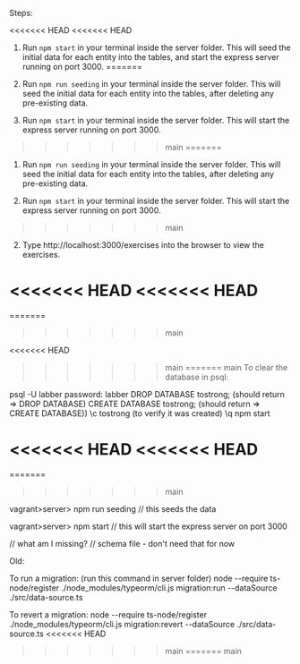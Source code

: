 Steps:

<<<<<<< HEAD
<<<<<<< HEAD
1. Run `npm start` in your terminal inside the server folder. This will seed the initial data for each entity into the tables, and start the express server running on port 3000.
=======
1. Run `npm run seeding` in your terminal inside the server folder. This will seed the initial data for each entity into the tables, after deleting any pre-existing data.

2. Run `npm start` in your terminal inside the server folder. This will start the express server running on port 3000.
>>>>>>> main
=======
1. Run `npm run seeding` in your terminal inside the server folder. This will seed the initial data for each entity into the tables, after deleting any pre-existing data.

2. Run `npm start` in your terminal inside the server folder. This will start the express server running on port 3000.
>>>>>>> main

2. Type http://localhost:3000/exercises into the browser to view the exercises.




<<<<<<< HEAD
<<<<<<< HEAD
=======
=======
>>>>>>> main








<<<<<<< HEAD
>>>>>>> main
=======
>>>>>>> main
To clear the database in psql:

psql -U labber
password: labber
DROP DATABASE tostrong; (should return => DROP DATABASE)
CREATE DATABASE tostrong; (should return => CREATE DATABASE))
\c tostrong (to verify it was created)
\q
npm start

<<<<<<< HEAD
<<<<<<< HEAD
=======
=======
>>>>>>> main








vagrant>server>   npm run seeding
  // this seeds the data

vagrant>server> npm start
  // this will start the express server on port 3000

// what am I missing? 
// schema file - don't need that for now







Old:

To run a migration: (run this command in server folder)
node --require ts-node/register ./node_modules/typeorm/cli.js migration:run --dataSource ./src/data-source.ts

To revert a migration:
node --require ts-node/register ./node_modules/typeorm/cli.js migration:revert --dataSource ./src/data-source.ts
<<<<<<< HEAD
>>>>>>> main
=======
>>>>>>> main

